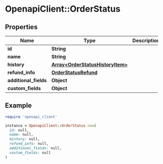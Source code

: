 # OpenapiClient::OrderStatus

## Properties

| Name | Type | Description | Notes |
| ---- | ---- | ----------- | ----- |
| **id** | **String** |  | [optional] |
| **name** | **String** |  | [optional] |
| **history** | [**Array&lt;OrderStatusHistoryItem&gt;**](OrderStatusHistoryItem.md) |  | [optional] |
| **refund_info** | [**OrderStatusRefund**](OrderStatusRefund.md) |  | [optional] |
| **additional_fields** | **Object** |  | [optional] |
| **custom_fields** | **Object** |  | [optional] |

## Example

```ruby
require 'openapi_client'

instance = OpenapiClient::OrderStatus.new(
  id: null,
  name: null,
  history: null,
  refund_info: null,
  additional_fields: null,
  custom_fields: null
)
```

